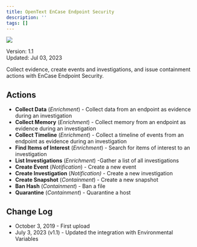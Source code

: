 ```yaml
---
title: OpenText EnCase Endpoint Security
description: ''
tags: []
---
```


![](/img/platform-services/automation-service/app-central/logos/opentext-encase-endpoint-security.png)

Version: 1.1  
Updated: Jul 03, 2023

Collect evidence, create events and investigations, and issue containment actions with EnCase Endpoint Security.

## Actions

* **Collect Data** (*Enrichment*) - Collect data from an endpoint as evidence during an investigation
* **Collect Memory** (*Enrichment*) - Collect memory from an endpoint as evidence during an investigation
* **Collect Timeline** (*Enrichment*) - Collect a timeline of events from an endpoint as evidence during an investigation
* **Find Items of Interest** (*Enrichment*) - Search for items of interest to an investigation
* **List Investigations** (*Enrichment*) -Gather a list of all investigations
* **Create Event** (*Notification*) - Create a new event
* **Create Investigation** (*Notification) -* Create a new investigation
* **Create Snapshot** (*Containment*) - Create a new snapshot
* **Ban Hash** (*Containment*) - Ban a file
* **Quarantine** (*Containment*) - Quarantine a host

## Change Log

* October 3, 2019 - First upload
* July 3, 2023 (v1.1) - Updated the integration with Environmental Variables
